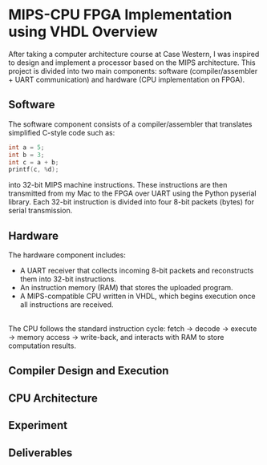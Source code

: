 # MIPS-CPU FPGA Implementation using VHDL Overview
After taking a computer architecture course at Case Western, I was inspired to design and implement a processor based on the MIPS architecture. This project is divided into two main components: software (compiler/assembler + UART communication) and hardware (CPU implementation on FPGA).

## Software
The software component consists of a compiler/assembler that translates simplified C-style code such as:
```c
int a = 5; 
int b = 3; 
int c = a + b; 
printf(c, %d); 
```

into 32-bit MIPS machine instructions. These instructions are then transmitted from my Mac to the FPGA over UART using the Python pyserial library.
Each 32-bit instruction is divided into four 8-bit packets (bytes) for serial transmission.

## Hardware
The hardware component includes:
- A UART receiver that collects incoming 8-bit packets and reconstructs them into 32-bit instructions.
- An instruction memory (RAM) that stores the uploaded program.
- A MIPS-compatible CPU written in VHDL, which begins execution once all instructions are received. </br>
</br>
The CPU follows the standard instruction cycle: fetch → decode → execute → memory access → write-back, and interacts with RAM to store computation results.

## Compiler Design and Execution

## CPU Architecture

## Experiment

## Deliverables
